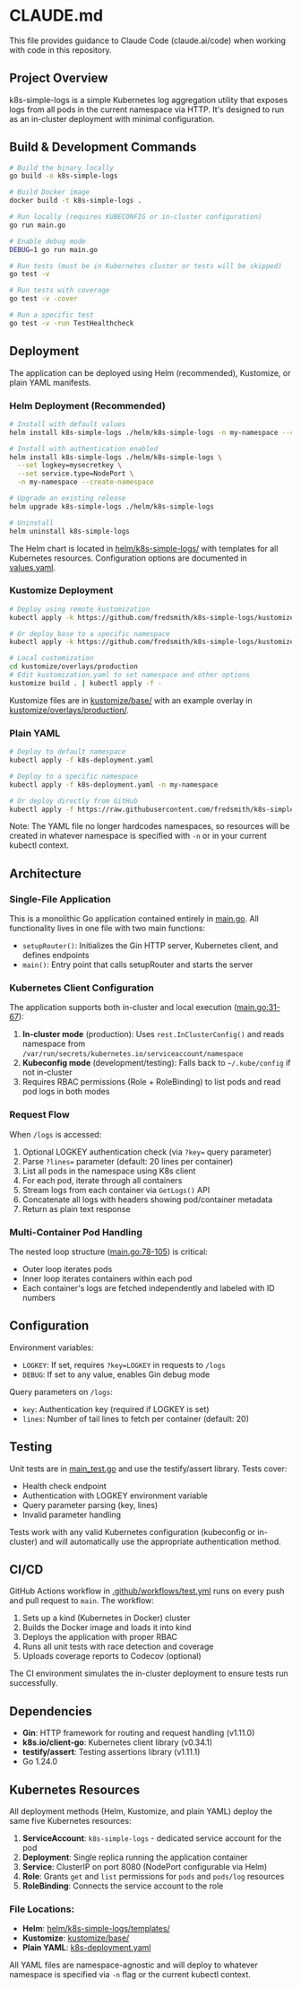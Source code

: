 # CLAUDE.md

This file provides guidance to Claude Code (claude.ai/code) when working with code in this repository.

## Project Overview

k8s-simple-logs is a simple Kubernetes log aggregation utility that exposes logs from all pods in the current namespace via HTTP. It's designed to run as an in-cluster deployment with minimal configuration.

## Build & Development Commands

```bash
# Build the binary locally
go build -o k8s-simple-logs

# Build Docker image
docker build -t k8s-simple-logs .

# Run locally (requires KUBECONFIG or in-cluster configuration)
go run main.go

# Enable debug mode
DEBUG=1 go run main.go

# Run tests (must be in Kubernetes cluster or tests will be skipped)
go test -v

# Run tests with coverage
go test -v -cover

# Run a specific test
go test -v -run TestHealthcheck
```

## Deployment

The application can be deployed using Helm (recommended), Kustomize, or plain YAML manifests.

### Helm Deployment (Recommended)

```bash
# Install with default values
helm install k8s-simple-logs ./helm/k8s-simple-logs -n my-namespace --create-namespace

# Install with authentication enabled
helm install k8s-simple-logs ./helm/k8s-simple-logs \
  --set logkey=mysecretkey \
  --set service.type=NodePort \
  -n my-namespace --create-namespace

# Upgrade an existing release
helm upgrade k8s-simple-logs ./helm/k8s-simple-logs

# Uninstall
helm uninstall k8s-simple-logs
```

The Helm chart is located in [helm/k8s-simple-logs/](helm/k8s-simple-logs/) with templates for all Kubernetes resources. Configuration options are documented in [values.yaml](helm/k8s-simple-logs/values.yaml).

### Kustomize Deployment

```bash
# Deploy using remote kustomization
kubectl apply -k https://github.com/fredsmith/k8s-simple-logs/kustomize/overlays/production

# Or deploy base to a specific namespace
kubectl apply -k https://github.com/fredsmith/k8s-simple-logs/kustomize/base -n my-namespace

# Local customization
cd kustomize/overlays/production
# Edit kustomization.yaml to set namespace and other options
kustomize build . | kubectl apply -f -
```

Kustomize files are in [kustomize/base/](kustomize/base/) with an example overlay in [kustomize/overlays/production/](kustomize/overlays/production/).

### Plain YAML

```bash
# Deploy to default namespace
kubectl apply -f k8s-deployment.yaml

# Deploy to a specific namespace
kubectl apply -f k8s-deployment.yaml -n my-namespace

# Or deploy directly from GitHub
kubectl apply -f https://raw.githubusercontent.com/fredsmith/k8s-simple-logs/main/k8s-deployment.yaml -n my-namespace
```

Note: The YAML file no longer hardcodes namespaces, so resources will be created in whatever namespace is specified with `-n` or in your current kubectl context.

## Architecture

### Single-File Application
This is a monolithic Go application contained entirely in [main.go](main.go). All functionality lives in one file with two main functions:

- `setupRouter()`: Initializes the Gin HTTP server, Kubernetes client, and defines endpoints
- `main()`: Entry point that calls setupRouter and starts the server

### Kubernetes Client Configuration
The application supports both in-cluster and local execution ([main.go:31-67](main.go#L31-L67)):
1. **In-cluster mode** (production): Uses `rest.InClusterConfig()` and reads namespace from `/var/run/secrets/kubernetes.io/serviceaccount/namespace`
2. **Kubeconfig mode** (development/testing): Falls back to `~/.kube/config` if not in-cluster
3. Requires RBAC permissions (Role + RoleBinding) to list pods and read pod logs in both modes

### Request Flow
When `/logs` is accessed:
1. Optional LOGKEY authentication check (via `?key=` query parameter)
2. Parse `?lines=` parameter (default: 20 lines per container)
3. List all pods in the namespace using K8s client
4. For each pod, iterate through all containers
5. Stream logs from each container via `GetLogs()` API
6. Concatenate all logs with headers showing pod/container metadata
7. Return as plain text response

### Multi-Container Pod Handling
The nested loop structure ([main.go:78-105](main.go#L78-L105)) is critical:
- Outer loop iterates pods
- Inner loop iterates containers within each pod
- Each container's logs are fetched independently and labeled with ID numbers

## Configuration

Environment variables:
- `LOGKEY`: If set, requires `?key=LOGKEY` in requests to `/logs`
- `DEBUG`: If set to any value, enables Gin debug mode

Query parameters on `/logs`:
- `key`: Authentication key (required if LOGKEY is set)
- `lines`: Number of tail lines to fetch per container (default: 20)

## Testing

Unit tests are in [main_test.go](main_test.go) and use the testify/assert library. Tests cover:
- Health check endpoint
- Authentication with LOGKEY environment variable
- Query parameter parsing (key, lines)
- Invalid parameter handling

Tests work with any valid Kubernetes configuration (kubeconfig or in-cluster) and will automatically use the appropriate authentication method.

## CI/CD

GitHub Actions workflow in [.github/workflows/test.yml](.github/workflows/test.yml) runs on every push and pull request to `main`. The workflow:
1. Sets up a kind (Kubernetes in Docker) cluster
2. Builds the Docker image and loads it into kind
3. Deploys the application with proper RBAC
4. Runs all unit tests with race detection and coverage
5. Uploads coverage reports to Codecov (optional)

The CI environment simulates the in-cluster deployment to ensure tests run successfully.

## Dependencies

- **Gin**: HTTP framework for routing and request handling (v1.11.0)
- **k8s.io/client-go**: Kubernetes client library (v0.34.1)
- **testify/assert**: Testing assertions library (v1.11.1)
- Go 1.24.0

## Kubernetes Resources

All deployment methods (Helm, Kustomize, and plain YAML) deploy the same five Kubernetes resources:

1. **ServiceAccount**: `k8s-simple-logs` - dedicated service account for the pod
2. **Deployment**: Single replica running the application container
3. **Service**: ClusterIP on port 8080 (NodePort configurable via Helm)
4. **Role**: Grants `get` and `list` permissions for `pods` and `pods/log` resources
5. **RoleBinding**: Connects the service account to the role

### File Locations:
- **Helm**: [helm/k8s-simple-logs/templates/](helm/k8s-simple-logs/templates/)
- **Kustomize**: [kustomize/base/](kustomize/base/)
- **Plain YAML**: [k8s-deployment.yaml](k8s-deployment.yaml)

All YAML files are namespace-agnostic and will deploy to whatever namespace is specified via `-n` flag or the current kubectl context.
